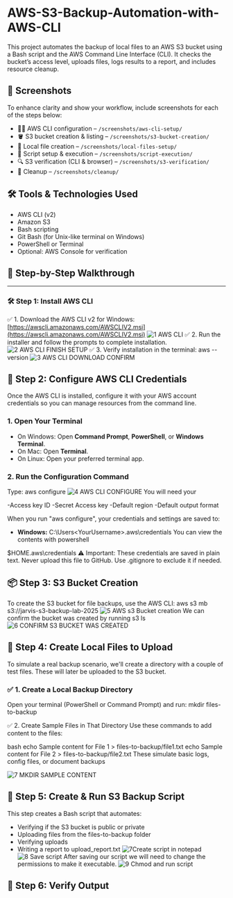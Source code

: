 # AWS-S3-Backup-Automation-with-AWS-CLI
This project automates the backup of local files to an AWS S3 bucket using a Bash script and the AWS Command Line Interface (CLI). It checks the bucket’s access level, uploads files, logs results to a report, and includes resource cleanup.
## 📸 Screenshots

To enhance clarity and show your workflow, include screenshots for each of the steps below:

- 🧑‍💻 AWS CLI configuration – `/screenshots/aws-cli-setup/`
- 🪣 S3 bucket creation & listing – `/screenshots/s3-bucket-creation/`
- 📁 Local file creation – `/screenshots/local-files-setup/`
- 🧾 Script setup & execution – `/screenshots/script-execution/`
- 🔍 S3 verification (CLI & browser) – `/screenshots/s3-verification/`
- 🧹 Cleanup – `/screenshots/cleanup/`
## 🛠️ Tools & Technologies Used

- AWS CLI (v2)
- Amazon S3
- Bash scripting
- Git Bash (for Unix-like terminal on Windows)
- PowerShell or Terminal
- Optional: AWS Console for verification
## 🚀 Step-by-Step Walkthrough

---

### 🛠️ Step 1: Install AWS CLI

✅ 1. Download the AWS CLI v2 for Windows:  
   [https://awscli.amazonaws.com/AWSCLIV2.msi](https://awscli.amazonaws.com/AWSCLIV2.msi)
![1 AWS CLI](https://github.com/user-attachments/assets/97faf379-704c-4556-8869-23a1bb048582)
✅ 2. Run the installer and follow the prompts to complete installation.
![2 AWS CLI FINISH SETUP](https://github.com/user-attachments/assets/5affb7c7-5c1f-40ac-83ac-f29f3e6e5e46)
✅ 3. Verify installation in the terminal:
   aws --version
![3 AWS CLI DOWNLOAD CONFIRM](https://github.com/user-attachments/assets/3042b03d-05aa-4526-817d-4850a07fc031)
## 🚀 Step 2: Configure AWS CLI Credentials

Once the AWS CLI is installed, configure it with your AWS account credentials so you can manage resources from the command line.
### 1. Open Your Terminal

- On Windows: Open **Command Prompt**, **PowerShell**, or **Windows Terminal**.
- On Mac: Open **Terminal**.
- On Linux: Open your preferred terminal app.

### 2. Run the Configuration Command

Type: aws configure
![4 AWS CLI CONFIGURE](https://github.com/user-attachments/assets/4953d688-5e5c-440e-b758-c9506204b532)
You will need your

-Access key ID
-Secret Access key
-Default region
-Default output format

When you run "aws configure", your credentials and settings are saved to:

- **Windows:**
C:\Users\<YourUsername>\.aws\credentials
You can view the contents with powershell

$HOME\.aws\credentials
⚠️ Important: These credentials are saved in plain text. Never upload this file to GitHub. Use .gitignore to exclude it if needed.

## 📦 Step 3: S3 Bucket Creation
To create the S3 bucket for file backups, use the AWS CLI:
aws s3 mb s3://jarvis-s3-backup-lab-2025 
![5 AWS s3 Bucket creation](https://github.com/user-attachments/assets/5731ffaa-7f7c-420e-95c1-3f8ab20fcb3e)
We can confirm the bucket was created by running s3 ls
![6 CONFIRM S3 BUCKET WAS CREATED](https://github.com/user-attachments/assets/6072231c-5bca-4351-802f-844848d9ab19)

## 📁 Step 4: Create Local Files to Upload
To simulate a real backup scenario, we'll create a directory with a couple of test files. These will later be uploaded to the S3 bucket.
### ✅ 1. Create a Local Backup Directory

Open your terminal (PowerShell or Command Prompt) and run:
mkdir files-to-backup

✅ 2. Create Sample Files in That Directory
Use these commands to add content to the files:

bash
echo Sample content for File 1 > files-to-backup/file1.txt
echo Sample content for File 2 > files-to-backup/file2.txt
These simulate basic logs, config files, or document backups

![7 MKDIR SAMPLE CONTENT](https://github.com/user-attachments/assets/b5d4f862-da56-49da-b6b8-e368e187093c)

## 🧾 Step 5: Create & Run S3 Backup Script

This step creates a Bash script that automates:
- Verifying if the S3 bucket is public or private
- Uploading files from the files-to-backup folder
- Verifying uploads
- Writing a report to upload_report.txt
![7Create script in notepad](https://github.com/user-attachments/assets/8ae56fed-7680-475d-aa78-2f938cfb0864)
![8 Save script](https://github.com/user-attachments/assets/fe38ba3a-c0a1-427a-820b-270cd6341fc0)
After saving our script we will need to change the permissions to make it executable.
![9 Chmod and run script](https://github.com/user-attachments/assets/0966ad2d-04f7-4324-a4f9-9a6b2030b7b8)

## 🚀 Step 6: Verify Output
